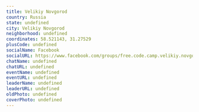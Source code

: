 ```yaml
---
title: Velikiy Novgorod
country: Russia
state: undefined
city: Velikiy Novgorod
neighborhood: undefined
coordinates: 58.521143, 31.27529
plusCode: undefined
socialName: Facebook
socialURL: https://www.facebook.com/groups/free.code.camp.velikiy.novgorod
chatName: undefined
chatURL: undefined
eventName: undefined
eventURL: undefined
leaderName: undefined
leaderURL: undefined
oldPhoto: undefined
coverPhoto: undefined
---
```

